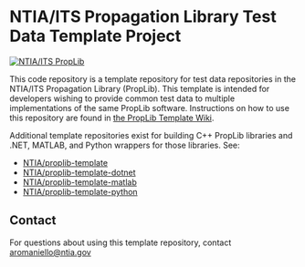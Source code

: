# NTIA/ITS Propagation Library Test Data Template Project #
<!-- TODO-TEMPLATE: Update software name above to "ModelName Test Data" -->
<!-- TODO-TEMPLATE: README BADGES

- The first badge links to the PropLib Wiki and does not need to be edited
- The second badge automatically displays and links to the most recent GitHub Release.
    - Make sure to update the [gh-releases-badge] and [gh-releases-link] URLs with your repo name
- The third badge displays open GitHub Issues
    - Update the repository name in [gh-issues-badge]
    - Update the repository name in [gh-issues-link]
- The fourth badge displays and links the Zenodo DOI
    - Get your repository ID from https://api.github.com/repos/NTIA/{repo}
    - Populate the repository ID in [doi-link] and [doi-badge]
-->
[![NTIA/ITS PropLib][proplib-badge]][proplib-link]
<!-- TODO-TEMPLATE: Add badges. See above for details.
[![GitHub Release][gh-releases-badge]][gh-releases-link]
[![GitHub Issues][gh-issues-badge]][gh-issues-link]
[![DOI][doi-badge]][doi-link]
-->
[proplib-badge]: https://img.shields.io/badge/PropLib-badge?label=%F0%9F%87%BA%F0%9F%87%B8%20NTIA%2FITS&labelColor=162E51&color=D63E04
[proplib-link]: https://ntia.github.io/propagation-library-wiki
[gh-releases-badge]: https://img.shields.io/github/v/release/NTIA/TODO-TEMPLATE?logo=github&label=Release&labelColor=162E51&color=D63E04
[gh-releases-link]: https://github.com/NTIA/TODO-TEMPLATE/releases
[gh-issues-badge]: https://img.shields.io/github/issues/NTIA/TODO-TEMPLATE?logo=github&label=Issues&labelColor=162E51
[gh-issues-link]: https://github.com/NTIA/TODO-TEMPLATE/issues
[doi-badge]: https://zenodo.org/badge/TODO-TEMPLATE.svg
[doi-link]: https://zenodo.org/badge/latestdoi/TODO-TEMPLATE

<!-- TODO-TEMPLATE: Replace the below description with one for your software -->
This code repository is a template repository for test data repositories in the NTIA/ITS
Propagation Library (PropLib). This template is intended for developers wishing
to provide common test data to multiple implementations of the same PropLib software.
Instructions on how to use this repository are found in
[the PropLib Template Wiki](https://github.com/NTIA/proplib-template/wiki).

Additional template repositories exist for building C++ PropLib libraries and
.NET, MATLAB, and Python wrappers for those libraries. See:

- [NTIA/proplib-template](https://github.com/NTIA/proplib-template)
- [NTIA/proplib-template-dotnet](https://github.com/NTIA/proplib-template-dotnet)
- [NTIA/proplib-template-matlab](https://github.com/NTIA/proplib-template-matlab)
- [NTIA/proplib-template-python](https://github.com/NTIA/proplib-template-python)

## Contact ##

For questions about using this template repository, contact <aromaniello@ntia.gov>

<!-- TODO-TEMPLATE: Create the README contents. Boilerplate provided below.

The software tested with this dataset can be found using the links below.

- [NTIA/TODO-TEMPLATE](https://github.com/NTIA/TODO-TEMPLATE)
- [NTIA/TODO-TEMPLATE-dotnet](https://github.com/NTIA/TODO-TEMPLATE-dotnet)
- [NTIA/TODO-TEMPLATE-matlab](https://github.com/NTIA/TODO-TEMPLATE-matlab)
- [NTIA/TODO-TEMPLATE-python](https://github.com/NTIA/TODO-TEMPLATE-python)

## Data Disclaimer ##

This dataset is not intended for any use other than running unit tests against
the software in the repositories listed above. Data contained in this repository
should not be expected to reflect, for example, real-world radio propagation links.
In some instances, intentionally invalid data are provided to ensure that errors
are properly handled in the software under test.

## Dataset Versioning ##

The versioning of this dataset is tracked with a single-digit version number
in the format `v1`. This version number indicates the software versions for which
this test dataset is valid. For example, `v1` of this repository contains the dataset
used to test `v1.x` of the base C++ library and `v1.x.y` of the .NET, MATLAB®, and Python®
wrappers.

## Dataset Contents ##

TODO-TEMPLATE: Document each included data file or group of data files. Example provided
below.

- `AeronauticalStatisticalModelTestData.csv` contains sets of inputs and outputs used
  to test the operation of the `AeronauticalStatisticalModel` function. A header row
  indicates the column names, and each subsequent row represents a single test case.
- `CombinedProfiles.csv` contains a set of terrain profiles in the PFL format, used to
  test the point to point mode operation. Each row should be read as a single array.

## License ##

MATLAB is a registered trademark of The MathWorks, Inc. See
[mathworks.com/trademarks](https://mathworks.com/trademarks) for a list of additional trademarks.

"Python" and the Python logos are trademarks or registered trademarks of the Python Software Foundation, used by the National Telecommunications and Information Administration with permission from the Foundation.

## Contact ##

For technical questions, contact <code@ntia.gov>.

## Disclaimer ##

Certain commercial equipment, instruments, or materials are identified in this project were used for the convenience of the developers. In no case does such identification imply recommendation or endorsement by the National Telecommunications and Information Administration, nor does it imply that the material or equipment identified is necessarily the best available for the purpose.

-->
